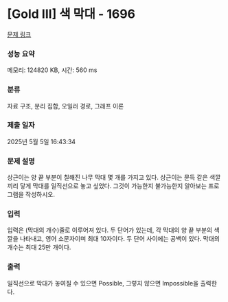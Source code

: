 # [Gold III] 색 막대 - 1696 

[문제 링크](https://www.acmicpc.net/problem/1696) 

### 성능 요약

메모리: 124820 KB, 시간: 560 ms

### 분류

자료 구조, 분리 집합, 오일러 경로, 그래프 이론

### 제출 일자

2025년 5월 5일 16:43:34

### 문제 설명

<p>상근이는 양 끝 부분이 칠해진 나무 막대 몇 개를 가지고 있다. 상근이는 문득 같은 색깔끼리 닿게 막대를 일직선으로 놓고 싶었다. 그것이 가능한지 불가능한지 알아보는 프로그램을 작성하시오.</p>

### 입력 

 <p>입력은 (막대의 개수)줄로 이루어져 있다. 두 단어가 있는데, 각 막대의 양 끝 부분의 색깔을 나타내고, 영어 소문자이며 최대 10자이다. 두 단어 사이에는 공백이 있다. 막대의 개수는 최대 25만 개이다.</p>

### 출력 

 <p>일직선으로 막대가 놓여질 수 있으면 Possible, 그렇지 않으면 Impossible을 출력한다.</p>

